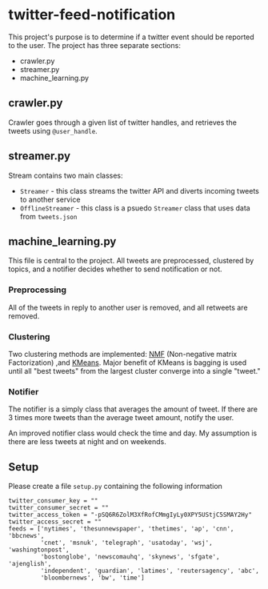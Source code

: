 # twitter-feed-notification

This project's purpose is to determine if a twitter event should be reported to the user.
The project has three separate sections:

* crawler.py
* streamer.py
* machine_learning.py

## crawler.py

Crawler goes through a given list of twitter handles, and retrieves the tweets
using ``@user_handle``.

## streamer.py

Stream contains two main classes:

* ``Streamer`` - this class streams the twitter API and diverts incoming tweets to another service
* ``OfflineStreamer`` - this class is a psuedo ``Streamer`` class that uses data from ``tweets.json``

## machine_learning.py

This file is central to the project. All tweets are preprocessed,
clustered by topics, and a notifier decides whether to send notification or
not.

### Preprocessing

All of the tweets in reply to another user is removed, and all retweets are
removed.

### Clustering

Two clustering methods are implemented: [NMF](https://en.wikipedia.org/wiki/Non-negative_matrix_factorization) (Non-negative matrix Factorization) ,and [KMeans](https://en.wikipedia.org/wiki/K-means_clusterings).
Major benefit of KMeans is bagging is used until all "best tweets" from the largest
cluster converge into a single "tweet."

### Notifier

The notifier is a simply class that averages the amount of tweet.
If there are 3 times more tweets than the average tweet amount,
notify the user.

An improved notifier class would check the time and day. My assumption is there are
less tweets at night and on weekends.

## Setup

Please create a file ``setup.py`` containing the following information

```
twitter_consumer_key = ""
twitter_consumer_secret = ""
twitter_access_token = "-pSQ6R6ZolM3XfRofCMmgIyLy0XPY5UStjC5SMAY2Hy"
twitter_access_secret = ""
feeds = ['nytimes', 'thesunnewspaper', 'thetimes', 'ap', 'cnn', 'bbcnews',
         'cnet', 'msnuk', 'telegraph', 'usatoday', 'wsj', 'washingtonpost',
         'bostonglobe', 'newscomauhq', 'skynews', 'sfgate', 'ajenglish',
         'independent', 'guardian', 'latimes', 'reutersagency', 'abc',
         'bloombernews', 'bw', 'time']
```
